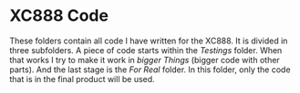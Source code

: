 # XC888 Code

These folders contain all code I have written for the XC888. It is divided in three subfolders. A piece of code starts within the _Testings_ folder. When that works I try to make it work in _bigger Things_ (bigger code with other parts). And the last stage is the _For Real_ folder. In this folder, only the code that is in the final product will be used.